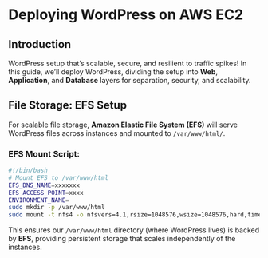 # Deploying WordPress on AWS EC2

<!-- ![Three-Tier Architecture for WordPress](images/three-tier.png) -->

## Introduction
WordPress setup that’s scalable, secure, and resilient to traffic spikes! In this guide, we’ll deploy WordPress, dividing the setup into **Web**, **Application**, and **Database** layers for separation, security, and scalability.

## File Storage: EFS Setup
For scalable file storage, **Amazon Elastic File System (EFS)** will serve WordPress files across instances and mounted to `/var/www/html/`. 

### EFS Mount Script:
```bash
#!/bin/bash
# Mount EFS to /var/www/html
EFS_DNS_NAME=xxxxxxx
EFS_ACCESS_POINT=xxxx
ENVIRONMENT_NAME=
sudo mkdir -p /var/www/html
sudo mount -t nfs4 -o nfsvers=4.1,rsize=1048576,wsize=1048576,hard,timeo=600,retrans=2,noresvport "$EFS_DNS_NAME":/$ENVIRONMENT_NAME /var/www/html
```
This ensures our `/var/www/html` directory (where WordPress lives) is backed by **EFS**, providing persistent storage that scales independently of the instances.